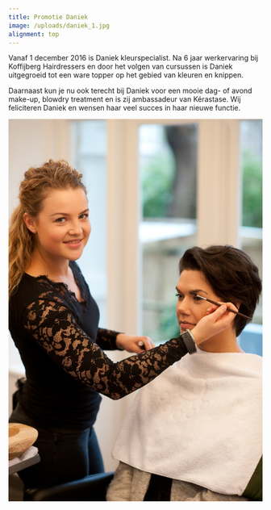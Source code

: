 ```yaml
---
title: Promotie Daniek
image: /uploads/daniek_1.jpg
alignment: top
---
```


Vanaf 1 december 2016 is Daniek kleurspecialist. Na 6 jaar werkervaring bij Koffijberg Hairdressers en door het volgen van cursussen is Daniek uitgegroeid tot een ware topper op het gebied van kleuren en knippen.

Daarnaast kun je nu ook terecht bij Daniek voor een mooie dag- of avond make-up, blowdry treatment en is zij ambassadeur van K&eacute;rastase. Wij feliciteren Daniek en wensen haar veel succes in haar nieuwe functie.

![](/uploads/daniek.jpg)